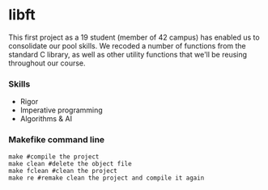 # libft

This first project as a 19 student (member of 42 campus) has enabled us to consolidate our pool skills. We recoded a number of functions from the standard C library, as well as other utility functions that we'll be reusing throughout our course.

### Skills
  - Rigor
  - Imperative programming
  - Algorithms & AI

### Makefike command line 

```make
make #compile the project
make clean #delete the object file
make fclean #clean the project
make re #remake clean the project and compile it again
```
